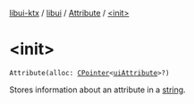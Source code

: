 [libui-ktx](../../index.md) / [libui](../index.md) / [Attribute](index.md) / [&lt;init&gt;](./-init-.md)

# &lt;init&gt;

`Attribute(alloc: `[`CPointer`](../../kotlinx.cinterop/-c-pointer/index.md)`<`[`uiAttribute`](../ui-attribute.md)`>?)`

Stores information about an attribute in a [string](../string.md).

